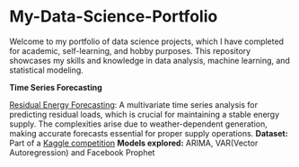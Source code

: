 # My-Data-Science-Portfolio

Welcome to my portfolio of data science projects, which I have completed for academic, self-learning, and hobby purposes. This repository showcases my skills and knowledge in data analysis, machine learning, and statistical modeling.


**Time Series Forecasting**

[Residual Energy Forecasting](https://github.com/manasisuryavanshi99/Energy-Forecasting): A multivariate time series analysis for predicting residual loads, which is crucial for maintaining a stable energy supply. The complexities arise due to weather-dependent generation, making accurate forecasts essential for proper supply operations.
**Dataset:** Part of a [Kaggle competition](https://www.kaggle.com/competitions/energy-forecasting-data-challenge) 
**Models explored:** ARIMA, VAR(Vector Autoregression) and Facebook Prophet


